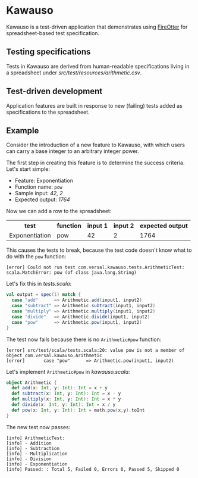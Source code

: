 # Kawauso

Kawauso is a test-driven application that demonstrates using [FireOtter](https://github.com/Versal/fireotter) for spreadsheet-based test specification.

## Testing specifications

Tests in Kawauso are derived from human-readable specifications living in a spreadsheet under *src/test/resources/arithmetic.csv*.

## Test-driven development

Application features are built in response to new (failing) tests added as specifications to the spreadsheet.

## Example

Consider the introduction of a new feature to Kawauso, with which users can carry a base integer to an arbitrary integer power.

The first step in creating this feature is to determine the success criteria.  Let's start simple:

* Feature: Exponentiation
* Function name: `pow`
* Sample input: *42, 2*
* Expected output: *1764*

Now we can add a row to the spreadsheet:

<table>
  <tr><th>test</th><th>function</th><th>input 1</th><th>input 2</th><th>expected output</th></tr>
  <tr><td>Exponentiation</td><td>pow</td><td>42</td><td>2</td><td>1764</td></tr>
</table>

This causes the tests to break, because the test code doesn't know what to do with the `pow` function:

```
[error] Could not run test com.versal.kawauso.tests.ArithmeticTest: scala.MatchError: pow (of class java.lang.String)
```

Let's fix this in *tests.scala*:

```scala
val output = spec(1) match {
  case "add"      => Arithmetic.add(input1, input2)
  case "subtract" => Arithmetic.subtract(input1, input2)
  case "multiply" => Arithmetic.multiply(input1, input2)
  case "divide"   => Arithmetic.divide(input1, input2)
  case "pow"      => Arithmetic.pow(input1, input2)
}
```

The test now fails because there is no `Arithmetic#pow` function:

```
[error] src/test/scala/tests.scala:20: value pow is not a member of object com.versal.kawauso.Arithmetic
[error]       case "pow"      => Arithmetic.pow(input1, input2)
```

Let's implement `Arithmetic#pow` in *kawauso.scala*:

```scala
object Arithmetic {
  def add(x: Int, y: Int): Int = x + y
  def subtract(x: Int, y: Int): Int = x - y
  def multiply(x: Int, y: Int): Int = x * y
  def divide(x: Int, y: Int): Int = x / y
  def pow(x: Int, y: Int): Int = math.pow(x,y).toInt
}
```

The new test now passes:

```
[info] ArithmeticTest:
[info] - Addition
[info] - Subtraction
[info] - Multiplication
[info] - Division
[info] - Exponentiation
[info] Passed: : Total 5, Failed 0, Errors 0, Passed 5, Skipped 0
```

